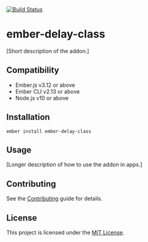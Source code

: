 [![Build Status](https://travis-ci.com/JamesS-M/ember-delay-class.svg?branch=master)](https://travis-ci.com/JamesS-M/ember-delay-class)

ember-delay-class
==============================================================================

[Short description of the addon.]


Compatibility
------------------------------------------------------------------------------

* Ember.js v3.12 or above
* Ember CLI v2.13 or above
* Node.js v10 or above


Installation
------------------------------------------------------------------------------

```
ember install ember-delay-class
```


Usage
------------------------------------------------------------------------------

[Longer description of how to use the addon in apps.]


Contributing
------------------------------------------------------------------------------

See the [Contributing](CONTRIBUTING.md) guide for details.


License
------------------------------------------------------------------------------

This project is licensed under the [MIT License](LICENSE.md).
